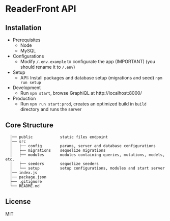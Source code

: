 # ReaderFront API

## Installation

- Prerequisites
  - Node
  - MySQL
- Configurations
  - Modify `/.env.example` to configurate the app (IMPORTANT) (you should rename it to `/.env`)
- Setup
  - API: Install packages and database setup (migrations and seed) `npm run setup`
- Development
  - Run `npm start`, browse GraphiQL at http://localhost:8000/
- Production
  - Run `npm run start:prod`, creates an optimized build in `build` directory and runs the server

## Core Structure

      │── public            static files endpoint
      │── src
      │   ├── config        params, server and database configurations
      │   ├── migrations    sequelize migrations
      │   ├── modules       modules containing queries, mutations, models, etc.
      │   ├── seeders       sequelize seeders
      │   └── setup         setup configurations, modules and start server
      │── index.js
      │── package.json
      ├── .gitignore
      └── README.md

## License

MIT
